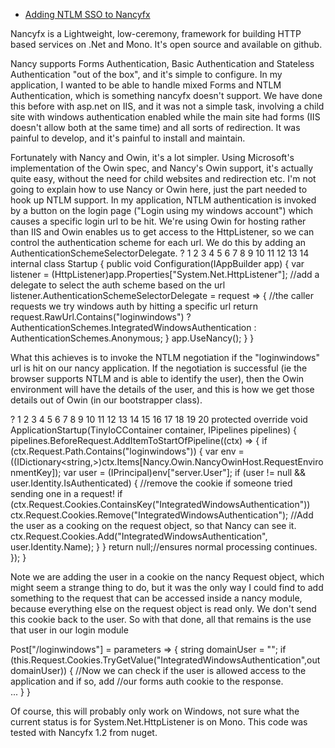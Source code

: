 

* [Adding NTLM SSO to Nancyfx ](https://www.finalbuilder.com/resources/blogs/postid/730/adding-ntlm-sso-to-nancyfx)

Nancyfx is a Lightweight, low-ceremony, framework for building HTTP based services on .Net and Mono. It's open source and available on github. 

Nancy supports Forms Authentication, Basic Authentication and Stateless Authentication "out of the box", and it's simple to configure. In my application, I wanted to be able to handle mixed Forms and NTLM Authentication, which is something nancyfx  doesn't support. We have done this before with asp.net on IIS, and it was not a simple task, involving a child site with windows authentication enabled while the main site had forms (IIS doesn't allow both at the same time) and all sorts of redirection. It was painful to develop, and it's painful to install and maintain. 

Fortunately with Nancy and Owin, it's a lot simpler. Using Microsoft's implementation of the Owin spec, and Nancy's Owin support, it's actually quite easy, without the need for child websites and redirection etc. 
I'm not going to explain how to use Nancy or Owin here, just the part needed to hook up NTLM support. In my application, NTLM authentication is invoked by a button on the login page ("Login using my windows account") which causes a specific login url to be hit. We're using Owin for hosting rather than IIS and Owin enables us to get access to the HttpListener, so we can control the authentication scheme for each url. We do this by adding an AuthenticationSchemeSelectorDelegate.
?
1
2
3
4
5
6
7
8
9
10
11
12
13
14
internal class Startup
{
    public void Configuration(IAppBuilder app)
    {
        var listener = (HttpListener)app.Properties["System.Net.HttpListener"];
       //add a delegate to select the auth scheme based on the url 
        listener.AuthenticationSchemeSelectorDelegate = request =>
        {
            //the caller requests we try windows auth by hitting a specific url
            return request.RawUrl.Contains("loginwindows") ? AuthenticationSchemes.IntegratedWindowsAuthentication : AuthenticationSchemes.Anonymous;
        }
        app.UseNancy();
    }
}

What this achieves is to invoke the NTLM negotiation if the "loginwindows" url is hit on our nancy application. If the negotiation is successful (ie the browser supports NTLM and is able to identify the user),  then the Owin environment will have the details of the user, and this is how we get those details out of Owin (in our bootstrapper class).

?
1
2
3
4
5
6
7
8
9
10
11
12
13
14
15
16
17
18
19
20
protected override void ApplicationStartup(TinyIoCContainer container, IPipelines pipelines)
{
  pipelines.BeforeRequest.AddItemToStartOfPipeline((ctx) =>
  {
      if (ctx.Request.Path.Contains("loginwindows"))
      {
          var env = ((IDictionary<string,>)ctx.Items[Nancy.Owin.NancyOwinHost.RequestEnvironmentKey]);
          var user = (IPrincipal)env["server.User"];
          if (user != null && user.Identity.IsAuthenticated)
          {
              //remove the cookie if someone tried sending one in a request!
              if (ctx.Request.Cookies.ContainsKey("IntegratedWindowsAuthentication"))
                  ctx.Request.Cookies.Remove("IntegratedWindowsAuthentication");
              //Add the user as a cooking on the request object, so that Nancy can see it.
              ctx.Request.Cookies.Add("IntegratedWindowsAuthentication", user.Identity.Name);
          }
      }
      return null;//ensures normal processing continues. 
  });
}

Note we are adding the user in a cookie on the nancy Request object, which might seem a strange thing to do, but it was the only way I could find to add something to the request that can be accessed inside a nancy module, because everything else on the request object is read only. We don't send this cookie back to the user. So with that done, all that remains is the use that user in our login module


Post["/loginwindows"] = parameters => 
   {
       string domainUser = "";
       if (this.Request.Cookies.TryGetValue("IntegratedWindowsAuthentication",out domainUser))
       {
           //Now we can check if the user is allowed access to the application and if so, add 
           //our forms auth cookie to the response.             
           ...
       }
   }

Of course, this will probably only work on Windows, not sure what the current status is for System.Net.HttpListener is on Mono. This code was tested with Nancyfx 1.2 from nuget. 
